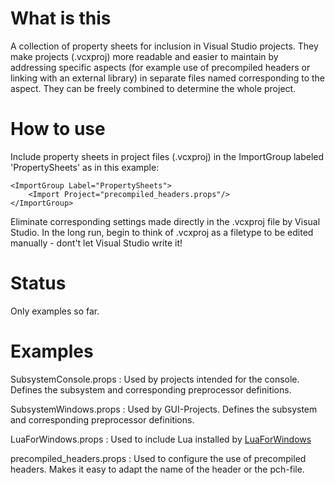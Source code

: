 
# What is this

A collection of property sheets for inclusion in Visual Studio projects.
They make projects (.vcxproj) more readable and easier to maintain
by addressing specific aspects (for example use of precompiled headers
or linking with an external library) in separate files named corresponding
to the aspect. They can be freely combined to determine the whole project.

# How to use

Include property sheets in project files (.vcxproj) in the ImportGroup
labeled 'PropertySheets' as in this example:

    <ImportGroup Label="PropertySheets">
        <Import Project="precompiled_headers.props"/>
    </ImportGroup>

Eliminate corresponding settings made directly in the .vcxproj file by
Visual Studio. In the long run, begin to think of .vcxproj as a filetype
to be edited manually - dont't let Visual Studio write it!

# Status

Only examples so far.

# Examples

SubsystemConsole.props
: Used by projects intended for the console. Defines the subsystem and corresponding preprocessor definitions.

SubsystemWindows.props
: Used by GUI-Projects. Defines the subsystem and corresponding preprocessor definitions.

LuaForWindows.props
: Used to include Lua installed by [LuaForWindows](https://github.com/rjpcomputing/luaforwindows)

precompiled_headers.props
: Used to configure the use of precompiled headers. Makes it easy to adapt the name of the header or the pch-file.